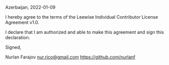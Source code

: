 Azerbaijan, 2022-01-09

I hereby agree to the terms of the Leewise Individual Contributor License Agreement v1.0.

I declare that I am authorized and able to make this agreement and sign this declaration.

Signed,

Nurlan Farajov nur.rico@gmail.com https://github.com/nurlanf
